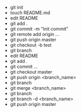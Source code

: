 - git init
- touch README.md
- edit README
- git add .
- git commit -m "Init commit"
- git remote add origin ...
- git push origin master
- git checkout -b test
- git branch
- edit README
- git add .
- git commit ...
- git checkout master
- git push origin <branch_name>
- git branch
- git merge <branch_name>
- git branch
- git branch -d <branch_name>
- git push origin master
